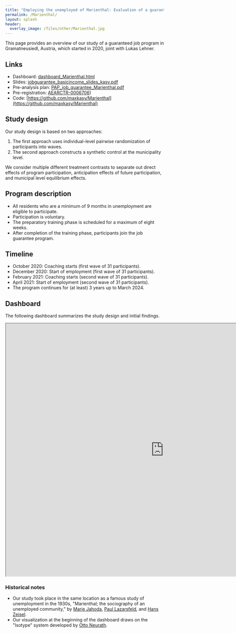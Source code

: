 ```yaml
---
title: "Employing the unemployed of Marienthal: Evaluation of a guaranteed job program"
permalink: /Marienthal/
layout: splash
header:
  overlay_image: /files/other/Marienthal.jpg
---
```


This page provides an overview of our study of a guaranteed job program in Gramatneusiedl, Austria, which started in 2020, joint with Lukas Lehner.

## Links

- Dashboard: [dashboard_Marienthal.html](/home/files/other/dashboard_Marienthal.html)  
- Slides: [jobguarantee_basicincome_slides_kasy.pdf](/home/files/slides/jobguarantee_basicincome_slides_kasy.pdf) 
-  Pre-analysis plan: [PAP_job_guarantee_Marienthal.pdf](/home/files/other/PAP_job_guarantee_Marienthal.pdf)  
- Pre-registration: [AEARCTR-0006706](https://www.socialscienceregistry.org/trials/6706))  
- Code: [https://github.com/maxkasy/Marienthal](https://github.com/maxkasy/Marienthal)  

## Study design
Our study design is based on two approaches:
1. The first approach uses individual-level pairwise randomization of participants into waves.
2. The second approach constructs a synthetic control at the municipality level.

We consider multiple different treatment contrasts to separate out direct effects of program participation, anticipation effects of future participation, and municipal level equilibrium effects.

## Program description

- All residents who are a minimum of 9 months in unemployment are eligible to participate.
- Participation is voluntary.
- The preparatory training phase is scheduled for a maximum of eight weeks. 
- After completion of the training phase, participants join the job guarantee program.

## Timeline

- October 2020: Coaching starts (first wave of 31 participants).
- December 2020: Start of employment (first wave of 31 participants).
- February 2021: Coaching starts (second wave of 31 participants).
- April 2021: Start of employment (second wave of 31 participants).
- The program continues for (at least) 3 years up to March 2024.

## Dashboard

The following dashboard summarizes the study design and initial findings.

 <iframe src="https://maxkasy.github.io/home/files/other/dashboard_Marienthal.html" width="1000" height = "800" title="Dashboard"></iframe> 
 


### Historical notes

- Our study took place in the same location as a famous study of unemployment in the 1930s, "Marienthal; the sociography of an unemployed community," by [Marie Jahoda](https://en.wikipedia.org/wiki/Marie_Jahoda), [Paul Lazarsfeld](https://en.wikipedia.org/wiki/Paul_Lazarsfeld), and [Hans Zeisel](https://en.wikipedia.org/wiki/Hans_Zeisel).
- Our visualization at the beginning of the dashboard draws on the "Isotype" system developed by [Otto Neurath](https://en.wikipedia.org/wiki/Otto_Neurath).


 


